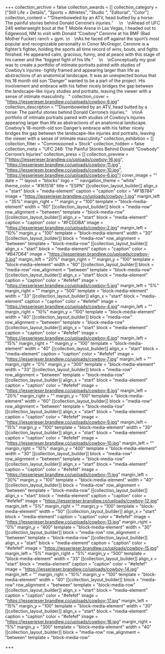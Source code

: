 +++
collection_archive = false
collection_awards = []
collection_category = ["Still Life + Details", "Sports + Athletes", "Studio ", "Editorial", "Color"]
collection_content = "“Disemboweled by an ATV, head butted by a horse: The painful stories behind Donald Cerrone’s injuries.” ⁠⠀  \n⁠⠀  \nAhead of UFC 246 welterweight bout at the T Mobile Arena in Las Vegas, I headed out to Edgewood, NM to visit with Donald “Cowboy” Ceronne at his BMF (Bad Mother Fucker) ranch + gym.  \n⁠⠀  \nAs he faced off against the sport’s most popular and recognizable personality in Conor McGregor, Ceronne is a fighter’s fighter, holding the sports all time record of wins, bouts, and fights finished. He appeared calm, gracious, funny, and at peace with this stage of his career and the “biggest fight of his life.” ⁠⠀  \n⁠⠀  \nConceptually my goal was to create a portfolio of intimate portraits paired with studies of Cowboy’s injuries- tightly framed and appearing larger than life as abstractions of an anatomical landscape. It was an unexpected bonus that his 18 month old son “Danger” wanted to be a part of the project. His involvement and embrace with his father nicely bridges the gap between the landscape-like injury studies and portraits, leaving the viewer with a sense of intimate masculinity.⠀"
collection_cover = "https://jesserieser.brandlew.co/uploads/cowboy-6.jpg"
collection_description = "“Disemboweled by an ATV, head butted by a horse: The painful stories behind Donald Cerrone’s injuries.” ⁠⠀\n\nA portfolio of intimate portraits paired with studies of Cowboy’s injuries appearing larger than life as abstractions of an anatomical landscape. Cowboy’s 18-month-old son Danger’s embrace with his father nicely bridges the gap between the landscape-like injuries and portraits, leaving the viewer with a sense of intimate masculinity."
collection_exhibition = []
collection_filter = "Commissioned + Stock"
collection_hidden = false
collection_meta = "UFC 246: The Painful Stories Behind Donald “Cowbody” Cerrone’s Injuries"
collection_press = []
collection_preview = ["https://jesserieser.brandlew.co/uploads/cowboy-16.jpg", "https://jesserieser.brandlew.co/uploads/cowboy-11.jpg", "https://jesserieser.brandlew.co/uploads/cowboy-10.jpg", "https://jesserieser.brandlew.co/uploads/cowboy-6.jpg"]
cover_image = ""
date = ""
layout = "blocks"
logo = ""
navigation_theme = "white"
theme_color = "#161518"
title = "ESPN"
[[collection_layout_builder]]
align_x = "start"
block = "media-element"
caption = "caption"
color = "#F1B784"
image = "https://jesserieser.brandlew.co/uploads/cowboy-1.jpg"
margin_left = "35%"
margin_right = ""
margin_y = "100"
template = "block-media-element"
width = "60"
[[collection_layout_builder]]
block = "media-row"
row_alignment = "between"
template = "block-media-row"
[[collection_layout_builder]]
align_x = "start"
block = "media-element"
caption = "caption"
color = "#FCDDBA"
image = "https://jesserieser.brandlew.co/uploads/cowboy-2.jpg"
margin_left = "10%"
margin_y = "100"
template = "block-media-element"
width = "30"
[[collection_layout_builder]]
block = "media-row"
row_alignment = "between"
template = "block-media-row"
[[collection_layout_builder]]
align_x = "start"
block = "media-element"
caption = "caption"
color = "#B47D64"
image = "https://jesserieser.brandlew.co/uploads/cowboy-3.jpg"
margin_left = "20%"
margin_right = ""
margin_y = "100"
template = "block-media-element"
width = "60"
[[collection_layout_builder]]
block = "media-row"
row_alignment = "between"
template = "block-media-row"
[[collection_layout_builder]]
align_x = "start"
block = "media-element"
caption = "caption"
color = "#efefef"
image = "https://jesserieser.brandlew.co/uploads/cowboy-5.jpg"
margin_left = "5%"
margin_right = ""
margin_y = "500"
template = "block-media-element"
width = "33"
[[collection_layout_builder]]
align_x = "start"
block = "media-element"
caption = "caption"
color = "#efefef"
image = "https://jesserieser.brandlew.co/uploads/cowboy-4.jpg"
margin_left = ""
margin_right = "10%"
margin_y = "100"
template = "block-media-element"
width = "40"
[[collection_layout_builder]]
block = "media-row"
row_alignment = "between"
template = "block-media-row"
[[collection_layout_builder]]
align_x = "start"
block = "media-element"
caption = "caption"
color = "#efefef"
image = "https://jesserieser.brandlew.co/uploads/cowboy-6.jpg"
margin_left = "15%"
margin_right = ""
margin_y = "100"
template = "block-media-element"
width = "40"
[[collection_layout_builder]]
align_x = "start"
block = "media-element"
caption = "caption"
color = "#efefef"
image = "https://jesserieser.brandlew.co/uploads/cowboy-7.jpg"
margin_left = ""
margin_right = "0%"
margin_y = "300"
template = "block-media-element"
width = "33"
[[collection_layout_builder]]
block = "media-row"
row_alignment = "between"
template = "block-media-row"
[[collection_layout_builder]]
align_x = "start"
block = "media-element"
caption = "caption"
color = "#efefef"
image = "https://jesserieser.brandlew.co/uploads/cowboy-8.jpg"
margin_left = "20%"
margin_right = ""
margin_y = "100"
template = "block-media-element"
width = "60"
[[collection_layout_builder]]
block = "media-row"
row_alignment = "between"
template = "block-media-row"
[[collection_layout_builder]]
align_x = "start"
block = "media-element"
caption = "caption"
color = "#efefef"
image = "https://jesserieser.brandlew.co/uploads/cowboy-9.jpg"
margin_left = "15%"
margin_y = "100"
template = "block-media-element"
width = "30"
[[collection_layout_builder]]
align_x = "start"
block = "media-element"
caption = "caption"
color = "#efefef"
image = "https://jesserieser.brandlew.co/uploads/cowboy-10.jpg"
margin_left = ""
margin_right = "10%"
margin_y = "400"
template = "block-media-element"
width = "30"
[[collection_layout_builder]]
block = "media-row"
row_alignment = "between"
template = "block-media-row"
[[collection_layout_builder]]
align_x = "start"
block = "media-element"
caption = "caption"
color = "#efefef"
image = "https://jesserieser.brandlew.co/uploads/cowboy-11.jpg"
margin_left = "30%"
margin_y = "100"
template = "block-media-element"
width = "40"
[[collection_layout_builder]]
block = "media-row"
row_alignment = "between"
template = "block-media-row"
[[collection_layout_builder]]
align_x = "start"
block = "media-element"
caption = "caption"
color = "#efefef"
image = "https://jesserieser.brandlew.co/uploads/cowboy-12.jpg"
margin_left = "5%"
margin_right = ""
margin_y = "100"
template = "block-media-element"
width = "50"
[[collection_layout_builder]]
align_x = "start"
block = "media-element"
caption = "caption"
color = "#efefef"
image = "https://jesserieser.brandlew.co/uploads/cowboy-13.jpg"
margin_right = "0%"
margin_y = "400"
template = "block-media-element"
width = "30"
[[collection_layout_builder]]
block = "media-row"
row_alignment = "between"
template = "block-media-row"
[[collection_layout_builder]]
align_x = "start"
block = "media-element"
caption = "caption"
color = "#efefef"
image = "https://jesserieser.brandlew.co/uploads/cowboy-15.jpg"
margin_left = "5%"
margin_right = "5%"
margin_y = "500"
template = "block-media-element"
width = "33"
[[collection_layout_builder]]
align_x = "start"
block = "media-element"
caption = "caption"
color = "#efefef"
image = "https://jesserieser.brandlew.co/uploads/cowboy-14.jpg"
margin_left = ""
margin_right = "10%"
margin_y = "100"
template = "block-media-element"
width = "40"
[[collection_layout_builder]]
block = "media-row"
row_alignment = "between"
template = "block-media-row"
[[collection_layout_builder]]
align_x = "start"
block = "media-element"
caption = "caption"
color = "#efefef"
image = "https://jesserieser.brandlew.co/uploads/cowboy-17.jpg"
margin_left = "15%"
margin_y = "100"
template = "block-media-element"
width = "30"
[[collection_layout_builder]]
align_x = "start"
block = "media-element"
caption = "caption"
color = "#efefef"
image = "https://jesserieser.brandlew.co/uploads/cowboy-16.jpg"
margin_right = "5%"
margin_y = "300"
template = "block-media-element"
width = "40"
[[collection_layout_builder]]
block = "media-row"
row_alignment = "between"
template = "block-media-row"

+++
